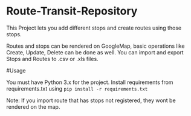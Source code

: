 # Route-Transit-Repository

This Project lets you add different stops and create routes using those stops.

Routes and stops can be rendered on GoogleMap, basic operations like Create, Update, Delete can be done as well.
You can import and export Stops and Routes to .csv or .xls files.

#Usage

You must have Python 3.x for the project.
Install requirements from requirements.txt using `pip install -r requirements.txt`

Note:
If you import route that has stops not registered, they wont be rendered on the map.
